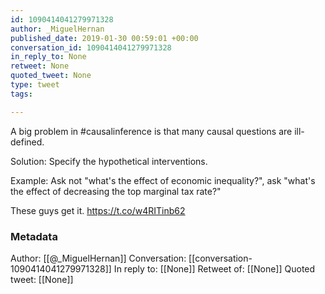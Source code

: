 ```yaml
---
id: 1090414041279971328
author: _MiguelHernan
published_date: 2019-01-30 00:59:01 +00:00
conversation_id: 1090414041279971328
in_reply_to: None
retweet: None
quoted_tweet: None
type: tweet
tags:

---
```


A big problem in #causalinference is that many causal questions are ill-defined. 

Solution: Specify the hypothetical interventions.

Example: Ask not "what's the effect of economic inequality?", ask "what's the effect of decreasing the top marginal tax rate?"

These guys get it. https://t.co/w4RITinb62

### Metadata

Author: [[@_MiguelHernan]]
Conversation: [[conversation-1090414041279971328]]
In reply to: [[None]]
Retweet of: [[None]]
Quoted tweet: [[None]]
